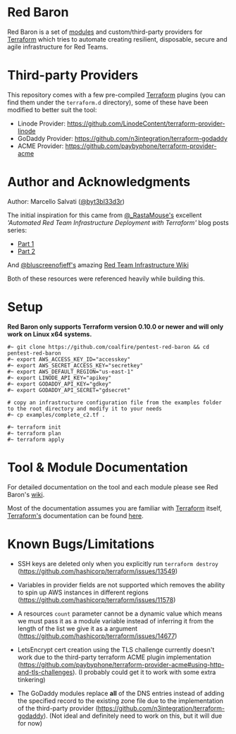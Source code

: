 # Red Baron

Red Baron is a set of [modules](https://www.terraform.io/docs/modules/index.html) and custom/third-party providers for [Terraform](https://www.terraform.io/) which tries to automate creating resilient, disposable, secure and agile infrastructure for Red Teams.

# Third-party Providers

This repository comes with a few pre-compiled [Terraform](https://www.terraform.io/) plugins (you can find them under the ```terraform.d``` directory), some of these have been modified to better suit the tool:

- Linode Provider: https://github.com/LinodeContent/terraform-provider-linode
- GoDaddy Provider: https://github.com/n3integration/terraform-godaddy
- ACME Provider: https://github.com/paybyphone/terraform-provider-acme

# Author and Acknowledgments

Author: Marcello Salvati ([@byt3bl33d3r](https://twitter.com/byt3bl33d3r))

The initial inspiration for this came from [@_RastaMouse's](https://twitter.com/_RastaMouse) excellent *'Automated Red Team Infrastructure Deployment with Terraform'* blog posts series:
- [Part 1](https://rastamouse.me/2017/08/automated-red-team-infrastructure-deployment-with-terraform---part-1/)
- [Part 2](https://rastamouse.me/2017/09/automated-red-team-infrastructure-deployment-with-terraform---part-2/)

And [@bluscreenofjeff's](https://twitter.com/bluscreenofjeff) amazing [Red Team Infrastructure Wiki](https://github.com/bluscreenofjeff/Red-Team-Infrastructure-Wiki)

Both of these resources were referenced heavily while building this.

# Setup

**Red Baron only supports Terraform version 0.10.0 or newer and will only work on Linux x64 systems.** 

```
#~ git clone https://github.com/coalfire/pentest-red-baron && cd pentest-red-baron
#~ export AWS_ACCESS_KEY_ID="accesskey"
#~ export AWS_SECRET_ACCESS_KEY="secretkey"
#~ export AWS_DEFAULT_REGION="us-east-1"
#~ export LINODE_API_KEY="apikey"
#~ export GODADDY_API_KEY="gdkey"
#~ export GODADDY_API_SECRET="gdsecret"

# copy an infrastructure configuration file from the examples folder to the root directory and modify it to your needs
#~ cp examples/complete_c2.tf .

#~ terraform init
#~ terraform plan
#~ terraform apply
```

# Tool & Module Documentation

For detailed documentation on the tool and each module please see Red Baron's [wiki](https://github.com/coalfire/pentest-red-baron/wiki).

Most of the documentation assumes you are familiar with [Terraform](https://www.terraform.io/) itself, [Terraform's](https://www.terraform.io/) documentation can be found [here](https://www.terraform.io/docs/index.html).

# Known Bugs/Limitations

- SSH keys are deleted only when you explicitly run ```terraform destroy``` (https://github.com/hashicorp/terraform/issues/13549)

- Variables in provider fields are not supported which removes the ability to spin up AWS instances in different regions (https://github.com/hashicorp/terraform/issues/11578)

- A resources ```count``` parameter cannot be a dynamic value which means we must pass it as a module variable instead of inferring it from the length of the list we give it as a argument (https://github.com/hashicorp/terraform/issues/14677)

- LetsEncrypt cert creation using the TLS challenge currently doesn't work due to the third-party terraform ACME plugin implementation (https://github.com/paybyphone/terraform-provider-acme#using-http-and-tls-challenges). (I probably could get it to work with some extra tinkering)

- The GoDaddy modules replace **all** of the DNS entries instead of adding the specified record to the existing zone file due to the implementation of the third-party provider (https://github.com/n3integration/terraform-godaddy). (Not ideal and definitely need to work on this, but it will due for now)